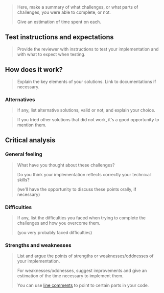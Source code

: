 > Here, make a summary of what challenges, or
what parts of challenges, you were able to
complete, or not.
>
> Give an estimation of time spent on each.


## Test instructions and expectations

> Provide the reviewer with instructions to
test your implementation and with what to
expect when testing.

## How does it work?

> Explain the key elements of your solutions.
Link to documentations if necessary.

### Alternatives

> If any, list alternative solutions, valid
or not, and explain your choice.

> If you tried other solutions that did
not work, it's a good opportunity to mention
them.


## Critical analysis

### General feeling

> What have you thought about these challenges?
>
> Do you think your implementation reflects
correctly your technical skills?
>
> (we'll have the opportunity to discuss these
points orally, if necessary)

### Difficulties

> If any, list the difficulties you faced
when trying to complete the challenges and
how you overcome them.
>
> (you very probably faced difficulties)


### Strengths and weaknesses

> List and argue the points of strengths
or weaknesses/oddnesses of your implementation.
>
> For weaknesses/oddnesses, suggest improvements
and give an estimation of the time
necessary to implement them.
>
> You can use [line comments](https://help.github.com/en/articles/commenting-on-a-pull-request#adding-line-comments-to-a-pull-request) to point
to certain parts in your code.
